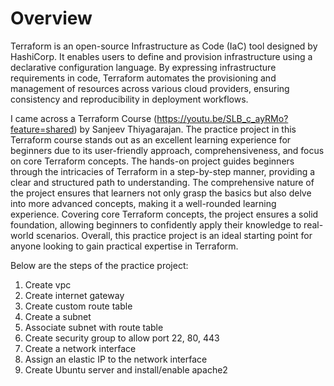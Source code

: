 # Overview

Terraform is an open-source Infrastructure as Code (IaC) tool designed by HashiCorp. It enables users to define and provision infrastructure using a declarative configuration language. By expressing infrastructure requirements in code, Terraform automates the provisioning and management of resources across various cloud providers, ensuring consistency and reproducibility in deployment workflows.

I came across a Terraform Course (https://youtu.be/SLB_c_ayRMo?feature=shared) by Sanjeev Thiyagarajan. The practice project in this Terraform course stands out as an excellent learning experience for beginners due to its user-friendly approach, comprehensiveness, and focus on core Terraform concepts. The hands-on project guides beginners through the intricacies of Terraform in a step-by-step manner, providing a clear and structured path to understanding. The comprehensive nature of the project ensures that learners not only grasp the basics but also delve into more advanced concepts, making it a well-rounded learning experience. Covering core Terraform concepts, the project ensures a solid foundation, allowing beginners to confidently apply their knowledge to real-world scenarios. Overall, this practice project is an ideal starting point for anyone looking to gain practical expertise in Terraform. 

Below are the steps of the practice project:

1. Create vpc
2. Create internet gateway
3. Create custom route table
4. Create a subnet
5. Associate subnet with route table
6. Create security group to allow port 22, 80, 443
7. Create a network interface
8. Assign an elastic IP to the network interface
9. Create Ubuntu server and install/enable apache2 
